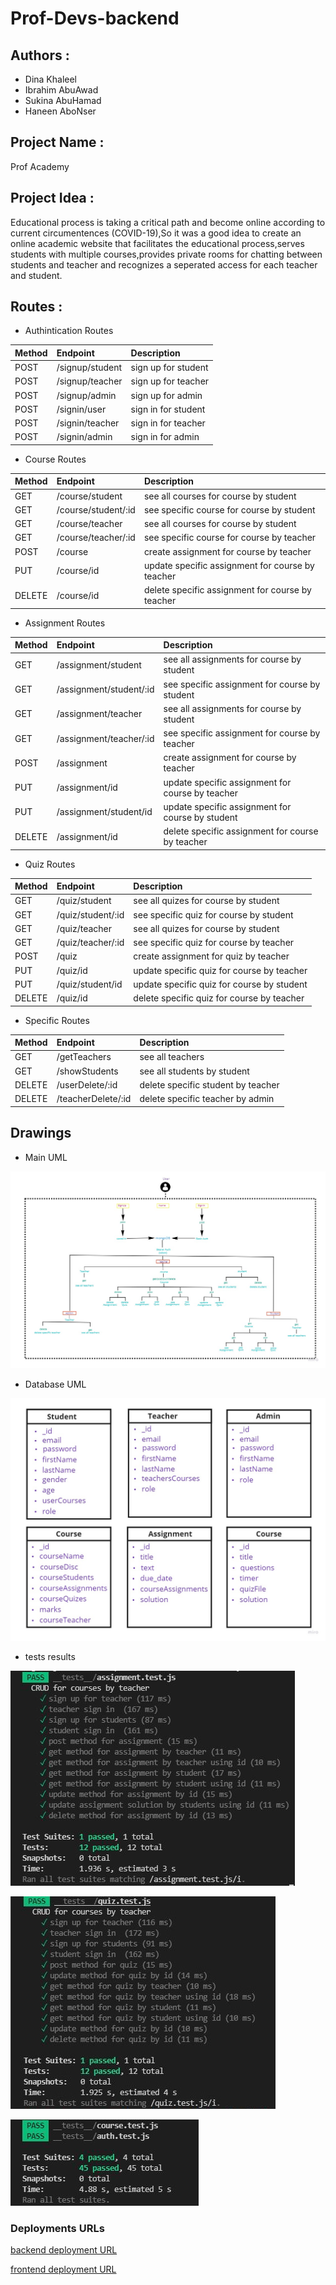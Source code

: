 # Prof-Devs-backend

## Authors :

- Dina Khaleel
- Ibrahim AbuAwad
- Sukina AbuHamad
- Haneen AboNser

## Project Name :

Prof Academy
## Project Idea : 

Educational process is taking a critical path and become online according to current circumentences (COVID-19),So it was a good idea to create an online academic website that facilitates the educational process,serves students with multiple courses,provides private rooms for chatting between students and teacher and recognizes a seperated access for each teacher and student.

## Routes :

- Authintication Routes

| Method      | Endpoint     | Description    |
| :----------- | :----------- | :----------- 
| POST      | /signup/student   | sign up for student   |
| POST      | /signup/teacher   | sign up for teacher   |
| POST      | /signup/admin   | sign up for admin   |
| POST      | /signin/user   | sign in for student   |
| POST      | /signin/teacher   | sign in for teacher   |
| POST      | /signin/admin   | sign in for admin   |

- Course Routes

| Method      | Endpoint     | Description    |
| :----------- | :----------- | :----------- 
| GET      | /course/student   | see all courses for course by student   |
| GET      | /course/student/:id   | see specific course for course by student   |
| GET      | /course/teacher  | see all courses for course by student   |
| GET      | /course/teacher/:id   | see specific course for course by teacher   |
| POST      | /course   | create assignment for course by teacher    |
| PUT      | /course/id   | update specific assignment for course by teacher   |
| DELETE      | /course/id   | delete specific assignment for course by teacher   |

- Assignment Routes

| Method      | Endpoint     | Description    |
| :----------- | :----------- | :----------- 
| GET      | /assignment/student   | see all assignments for course by student   |
| GET      | /assignment/student/:id   | see specific assignment for course by student   |
| GET      | /assignment/teacher  | see all assignments for course by student   |
| GET      | /assignment/teacher/:id   | see specific assignment for course by teacher   |
| POST      | /assignment   | create assignment for course by teacher    |
| PUT      | /assignment/id   | update specific assignment for course by teacher   |
| PUT      | /assignment/student/id   | update specific assignment for course by student   |
| DELETE      | /assignment/id   | delete specific assignment for course by teacher   |

- Quiz Routes

| Method      | Endpoint     | Description    |
| :----------- | :----------- | :----------- 
| GET      | /quiz/student   | see all quizes for course by student   |
| GET      | /quiz/student/:id   | see specific quiz for course by student   |
| GET      | /quiz/teacher  | see all quizes for course by student   |
| GET      | /quiz/teacher/:id   | see specific quiz for course by teacher   |
| POST      | /quiz   | create assignment for quiz by teacher    |
| PUT      | /quiz/id   | update specific quiz for course by teacher   |
| PUT      | /quiz/student/id   | update specific quiz for course by student   |
| DELETE      | /quiz/id   | delete specific quiz for course by teacher   |

- Specific Routes

| Method      | Endpoint     | Description    |
| :----------- | :----------- | :----------- 
| GET      | /getTeachers   | see all teachers   |
| GET      | /showStudents   | see all students by student   |
| DELETE      | /userDelete/:id   | delete specific student by teacher  |
| DELETE      | /teacherDelete/:id   | delete specific teacher by admin  |

## Drawings

-  Main UML

![preview](./assets/ProjectUML.jpg)

-  Database UML

![preview](./assets/databaseUml.jpg)

-  tests results

![preview](./assets/testingAssignments.JPG)

![preview](./assets/testingQuiz.jpg)

![preview](./assets/testinfAll.JPG)

### Deployments URLs

[backend deployment URL](https://profdev-academy.herokuapp.com)

[frontend deployment URL](https://profdev-academy.netlify.app)

